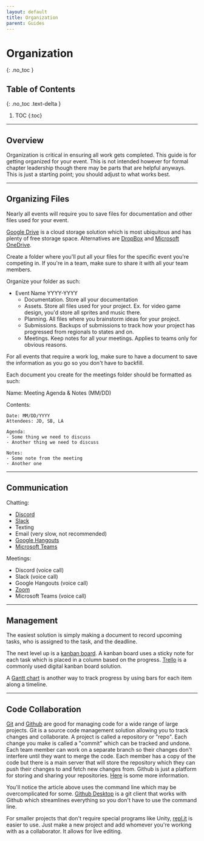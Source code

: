 ```yaml
---
layout: default
title: Organization
parent: Guides
---
```


# Organization
{: .no_toc }

## Table of Contents
{: .no_toc .text-delta }

1. TOC
{:toc}

---

## Overview

Organization is critical in ensuring all work gets completed. This guide is for getting organized for your event. This is not intended however for formal chapter leadership though there may be parts that are helpful anyways. This is just a starting point; you should adjust to what works best.

---

## Organizing Files

Nearly all events will require you to save files for documentation and other files used for your event.

[Google Drive](https://www.google.com/drive/) is a cloud storage solution which is most ubiquitous and has plenty of free storage space. Alternatives are [DropBox](https://www.dropbox.com/) and [Microsoft OneDrive](https://www.microsoft.com/en-us/microsoft-365/onedrive/online-cloud-storage).

Create a folder where you'll put all your files for the specific event you're competing in. If you're in a team, make sure to share it with all your team members.

Organize your folder as such:

- Event Name YYYY-YYYY
  - Documentation. Store all your documentation
  - Assets. Store all files used for your project. Ex. for video game design, you'd store all sprites and music there.
  - Planning. All files where you brainstorm ideas for your project.
  - Submissions. Backups of submissions to track how your project has progressed from regionals to states and on.
  - Meetings. Keep notes for all your meetings. Applies to teams only for obvious reasons.

For all events that require a work log, make sure to have a document to save the information as you go so you don't have to backfill.

Each document you create for the meetings folder should be formatted as such:

Name: Meeting Agenda & Notes (MM/DD)

Contents:

```
Date: MM/DD/YYYY
Attendees: JD, SB, LA

Agenda:
- Some thing we need to discuss
- Another thing we need to discuss

Notes:
- Some note from the meeting
- Another one
```

---

## Communication

Chatting:

- [Discord](https://discord.com/)
- [Slack](https://slack.com/)
- Texting
- Email (very slow, not recommended)
- [Google Hangouts](https://hangouts.google.com/)
- [Microsoft Teams](https://www.microsoft.com/en-us/microsoft-teams/group-chat-software)

Meetings:

- Discord (voice call)
- Slack (voice call)
- Google Hangouts (voice call)
- [Zoom](https://zoom.us/)
- Microsoft Teams (voice call)

---

## Management

The easiest solution is simply making a document to record upcoming tasks, who is assigned to the task, and the deadline.

The next level up is a [kanban board](https://en.wikipedia.org/wiki/Kanban_board). A kanban board uses a sticky note for each task which is placed in a column based on the progress. [Trello](https://trello.com/) is a commonly used digital kanban board solution.

A [Gantt chart](https://en.wikipedia.org/wiki/Gantt_chart) is another way to track progress by using bars for each item along a timeline.

---

## Code Collaboration

[Git](https://git-scm.com/) and [Github](https://github.com/) are good for managing code for a wide range of large projects. Git is a source code management solution allowing you to track changes and collaborate. A project is called a repository or "repo". Each change you make is called a "commit" which can be tracked and undone. Each team member can work on a separate branch so their changes don't interfere until they want to merge the code. Each member has a copy of the code but there is a main server that will store the repository which they can push their changes to and fetch new changes from. Github is just a platform for storing and sharing your repositories. [Here](https://www.freecodecamp.org/news/the-beginners-guide-to-git-github/) is some more information.

You'll notice the article above uses the command line which may be overcomplicated for some. [Github Desktop](https://desktop.github.com/) is a git client that works with Github which streamlines everything so you don't have to use the command line.

For smaller projects that don't require special programs like Unity, [repl.it](https://replit.com/) is easier to use. Just make a new project and add whomever you're working with as a collaborator. It allows for live editing.
